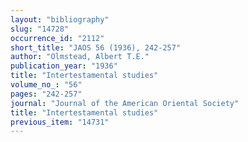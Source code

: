 ```yaml
---
layout: "bibliography"
slug: "14728"
occurrence_id: "2112"
short_title: "JAOS 56 (1936), 242-257"
author: "Olmstead, Albert T.E."
publication_year: "1936"
title: "Intertestamental studies"
volume_no_: "56"
pages: "242-257"
journal: "Journal of the American Oriental Society"
title: "Intertestamental studies"
previous_item: "14731"
---
```


